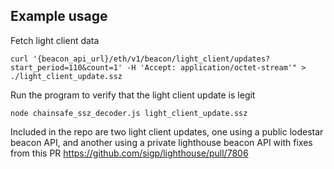 ## Example usage

Fetch light client data
```
curl '{beacon_api_url}/eth/v1/beacon/light_client/updates?start_period=110&count=1' -H 'Accept: application/octet-stream'" > ./light_client_update.ssz
```

Run the program to verify that the light client update is legit

```
node chainsafe_ssz_decoder.js light_client_update.ssz
```

Included in the repo are two light client updates, one using a public lodestar beacon API, and another using a private lighthouse beacon API with fixes from this PR
https://github.com/sigp/lighthouse/pull/7806
